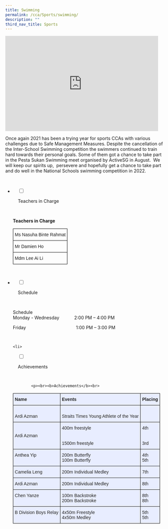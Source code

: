 ```yaml
---
title: Swimming
permalink: /cca/Sports/swimming/
description: ""
third_nav_title: Sports
---
```

<iframe allowfullscreen="true" height="299" width="480" frameborder="0" src="https://docs.google.com/presentation/d/e/2PACX-1vSdU8ZzQSOIJ-4Ei07k2OOA1HB9i4wcndf-qbj9wxSsfiIaIMFd6iiqJAMWPGSEPNFTP9zS0jHalxjz/embed?start=false&amp;loop=false&amp;delayms=3000"></iframe>

Once again 2021 has been a trying year for sports CCAs with various challenges due to Safe Management Measures. Despite the cancellation of the Inter-School Swimming competition the swimmers continued to train hard towards their personal goals. Some of them got a chance to take part in the Pesta Sukan Swimming meet organised by ActiveSG in August.&nbsp; We will keep our spirits up,&nbsp; persevere and hopefully get a chance to take part and do well in the National Schools swimming competition in 2022.

<ul class="jekyllcodex_accordion">

  <li>

    <input type="checkbox" id="accordion1">

    <label for="accordion1">Teachers in Charge</label>

    <div>

<p> <b>Teachers in Charge</b><br>
				
<style type="text/css">
.tg  {border-collapse:collapse;border-spacing:0;}
.tg td{border-color:black;border-style:solid;border-width:1px;font-family:Arial, sans-serif;font-size:14px;
  overflow:hidden;padding:10px 5px;word-break:normal;}
.tg th{border-color:black;border-style:solid;border-width:1px;font-family:Arial, sans-serif;font-size:14px;
  font-weight:normal;overflow:hidden;padding:10px 5px;word-break:normal;}
.tg .tg-0lax{text-align:left;vertical-align:top}
</style>
<table class="tg">
<thead>
  <tr>
    <th class="tg-0lax">Ms Nasuha Binte Rahmat</th>
  </tr>
</thead>
<tbody>
  <tr>
    <td class="tg-0lax">Mr Damien Ho</td>
  </tr>
  <tr>
    <td class="tg-0lax">Mdm Lee Ai Li</td>
  </tr>
</tbody>
</table>
			
</p>

    </div>

</li>
	<li>

    <input type="checkbox" id="accordion2">

    <label for="accordion2">Schedule </label>

    <div>

<p>Schedule<br> 
Monday - Wednesday            2:00 PM – 4:00 PM<br>

Friday                                        1:00 PM – 3:00 PM		<br></p>

    </div>

</li>
	
	<li>

    <input type="checkbox" id="accordion3">

    <label for="accordion3">Achievements</label>

    <div>

			<p><br><b>Achievements</b><br>
<style type="text/css">
.tg  {border-collapse:collapse;border-spacing:0;}
.tg td{border-color:black;border-style:solid;border-width:1px;font-family:Arial, sans-serif;font-size:14px;
  overflow:hidden;padding:10px 5px;word-break:normal;}
.tg th{border-color:black;border-style:solid;border-width:1px;font-family:Arial, sans-serif;font-size:14px;
  font-weight:normal;overflow:hidden;padding:10px 5px;word-break:normal;}
.tg .tg-vqm8{background-color:#E8EDFF;color:#222;text-align:left;vertical-align:top}
.tg .tg-u05r{background-color:#E8EDFF;color:#222;font-weight:bold;text-align:left;vertical-align:top}
.tg .tg-lr6o{background-color:#E8EDFF;color:#222;text-align:left;vertical-align:middle}
</style>
<table class="tg">
<thead>
  <tr>
    <th class="tg-u05r">Name</th>
    <th class="tg-u05r">Events</th>
    <th class="tg-u05r">Placing</th>
  </tr>
</thead>
<tbody>
  <tr>
    <td class="tg-vqm8"><br>Ardi Azman</td>
    <td class="tg-vqm8"><br>Straits Times Young Athlete of the Year </td>
    <td class="tg-vqm8"></td>
  </tr>
  <tr>
    <td class="tg-lr6o"><span style="color:#222"> Ardi Azman</span></td>
    <td class="tg-lr6o"><span style="color:#222">400m freestyle</span><br><br><br>1500m freestyle</td>
    <td class="tg-lr6o"><span style="color:#222">4th</span><br><br><br>3rd</td>
  </tr>
  <tr>
    <td class="tg-vqm8">Anthea Yip</td>
    <td class="tg-vqm8">200m Butterfly<br>100m Butterfly</td>
    <td class="tg-vqm8">4th<br>5th</td>
  </tr>
  <tr>
    <td class="tg-vqm8">Camelia Leng</td>
    <td class="tg-vqm8">200m Individual Medley</td>
    <td class="tg-vqm8">7th</td>
  </tr>
  <tr>
    <td class="tg-vqm8">Ardi Azman</td>
    <td class="tg-vqm8">200m Individual Medley</td>
    <td class="tg-vqm8">8th</td>
  </tr>
  <tr>
    <td class="tg-vqm8">Chen Yanze</td>
    <td class="tg-vqm8">100m Backstroke<br>200m Backstroke</td>
    <td class="tg-vqm8">8th<br>8th</td>
  </tr>
  <tr>
    <td class="tg-vqm8">B Division Boys Relay</td>
    <td class="tg-vqm8">4x50m Freestyle<br>4x50m Medley</td>
    <td class="tg-vqm8">5th<br>5th</td>
  </tr>
</tbody>
</table>
			</p>
			
    </div>

</li>
	
	

	
</ul>